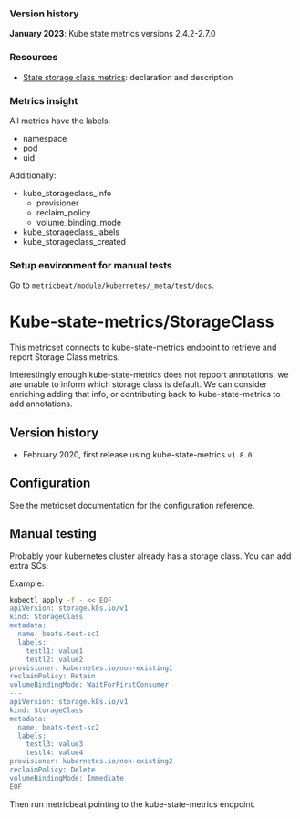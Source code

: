 ### Version history

**January 2023**: Kube state metrics versions 2.4.2-2.7.0

### Resources

- [State storage class metrics](https://github.com/kubernetes/kube-state-metrics/blob/main/internal/store/storageclass.go):
  declaration and description

### Metrics insight

All metrics have the labels:
- namespace
- pod
- uid

Additionally:
- kube_storageclass_info
  - provisioner
  - reclaim_policy
  - volume_binding_mode
- kube_storageclass_labels
- kube_storageclass_created

### Setup environment for manual tests
Go to `metricbeat/module/kubernetes/_meta/test/docs`.


























# Kube-state-metrics/StorageClass

This metricset connects to kube-state-metrics endpoint to retrieve and report Storage Class metrics.

Interestingly enough kube-state-metrics does not repport annotations, we are unable to inform which storage class is default. We can consider enriching adding that info, or contributing back to kube-state-metrics to add annotations.

## Version history

- February 2020, first release using kube-state-metrics `v1.8.0`.

## Configuration

See the metricset documentation for the configuration reference.

## Manual testing

Probably your kubernetes cluster already has a storage class. You can add extra SCs:

Example:

```bash
kubectl apply -f - << EOF
apiVersion: storage.k8s.io/v1
kind: StorageClass
metadata:
  name: beats-test-sc1
  labels:
    testl1: value1
    testl2: value2
provisioner: kubernetes.io/non-existing1
reclaimPolicy: Retain
volumeBindingMode: WaitForFirstConsumer
---
apiVersion: storage.k8s.io/v1
kind: StorageClass
metadata:
  name: beats-test-sc2
  labels:
    testl3: value3
    testl4: value4
provisioner: kubernetes.io/non-existing2
reclaimPolicy: Delete
volumeBindingMode: Immediate
EOF
```

Then run metricbeat pointing to the kube-state-metrics endpoint.
